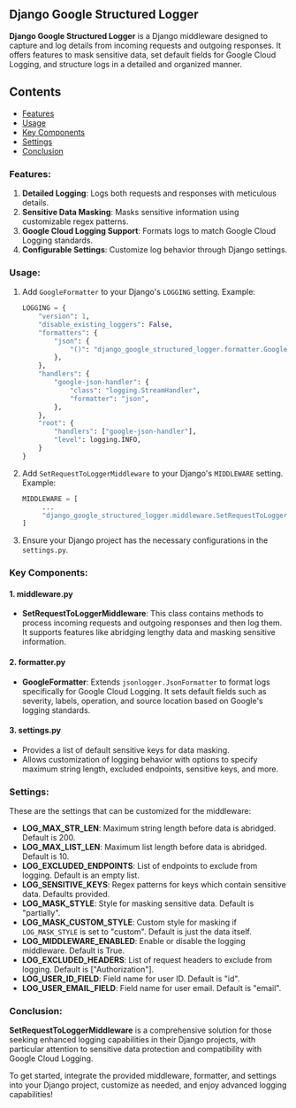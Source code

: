## Django Google Structured Logger

**Django Google Structured Logger** is a Django middleware designed to capture and log details from incoming requests and outgoing responses. It offers features to mask sensitive data, set default fields for Google Cloud Logging, and structure logs in a detailed and organized manner.

## Contents
* [Features](#features)
* [Usage](#usage)
* [Key Components](#key-components)
* [Settings](#settings)
* [Conclusion](#conclusion)

### Features:

1. **Detailed Logging**: Logs both requests and responses with meticulous details.
2. **Sensitive Data Masking**: Masks sensitive information using customizable regex patterns.
3. **Google Cloud Logging Support**: Formats logs to match Google Cloud Logging standards.
4. **Configurable Settings**: Customize log behavior through Django settings.

### Usage:

1. Add `GoogleFormatter` to your Django's `LOGGING` setting.
   Example:
   ```python
   LOGGING = {
       "version": 1,
       "disable_existing_loggers": False,
       "formatters": {
           "json": {
               "()": "django_google_structured_logger.formatter.GoogleFormatter",
           },
       },
       "handlers": {
           "google-json-handler": {
               "class": "logging.StreamHandler",
               "formatter": "json",
           },
       },
       "root": {
           "handlers": ["google-json-handler"],
           "level": logging.INFO,
       }
   }
   ```
2. Add `SetRequestToLoggerMiddleware` to your Django's `MIDDLEWARE` setting.
    Example:
    ```python
    MIDDLEWARE = [
         ...
         "django_google_structured_logger.middleware.SetRequestToLoggerMiddleware",
    ]
    ```
3. Ensure your Django project has the necessary configurations in the `settings.py`.

### Key Components:

#### 1. middleware.py

- **SetRequestToLoggerMiddleware**: This class contains methods to process incoming requests and outgoing responses and then log them. It supports features like abridging lengthy data and masking sensitive information.

#### 2. formatter.py

- **GoogleFormatter**: Extends `jsonlogger.JsonFormatter` to format logs specifically for Google Cloud Logging. It sets default fields such as severity, labels, operation, and source location based on Google's logging standards.

#### 3. settings.py

- Provides a list of default sensitive keys for data masking.
- Allows customization of logging behavior with options to specify maximum string length, excluded endpoints, sensitive keys, and more.

### Settings:

These are the settings that can be customized for the middleware:

- **LOG_MAX_STR_LEN**: Maximum string length before data is abridged. Default is 200.
- **LOG_MAX_LIST_LEN**: Maximum list length before data is abridged. Default is 10.
- **LOG_EXCLUDED_ENDPOINTS**: List of endpoints to exclude from logging. Default is an empty list.
- **LOG_SENSITIVE_KEYS**: Regex patterns for keys which contain sensitive data. Defaults provided.
- **LOG_MASK_STYLE**: Style for masking sensitive data. Default is "partially".
- **LOG_MASK_CUSTOM_STYLE**: Custom style for masking if `LOG_MASK_STYLE` is set to "custom". Default is just the data itself.
- **LOG_MIDDLEWARE_ENABLED**: Enable or disable the logging middleware. Default is True.
- **LOG_EXCLUDED_HEADERS**: List of request headers to exclude from logging. Default is ["Authorization"].
- **LOG_USER_ID_FIELD**: Field name for user ID. Default is "id".
- **LOG_USER_EMAIL_FIELD**: Field name for user email. Default is "email".

### Conclusion:

**SetRequestToLoggerMiddleware** is a comprehensive solution for those seeking enhanced logging capabilities in their Django projects, with particular attention to sensitive data protection and compatibility with Google Cloud Logging.

To get started, integrate the provided middleware, formatter, and settings into your Django project, customize as needed, and enjoy advanced logging capabilities!
